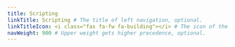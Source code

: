```yaml
---
title: Scripting
linkTitle: Scripting # The title of left navigation, optional.
linkTitleIcon: <i class="fas fa-fw fa-building"></i> # The icon of the link title, optional.
navWeight: 900 # Upper weight gets higher precedence, optional.
---
```

